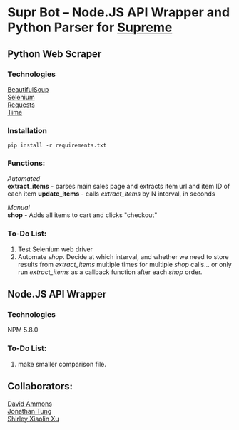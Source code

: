 # Supr Bot – Node.JS API Wrapper and Python Parser for [Supreme](https://www.supremenewyork.com)

## Python Web Scraper

### Technologies
[BeautifulSoup](https://www.crummy.com/software/BeautifulSoup/bs4/doc/)  
[Selenium](https://www.seleniumhq.org/)  
[Requests](http://docs.python-requests.org/en/master/)  
[Time](https://docs.python.org/2/library/time.html)

### Installation
`pip install -r requirements.txt`

### Functions:

*Automated*  
**extract_items** - parses main sales page and extracts item url and item ID of each item
**update_items** - calls *extract_items* by N interval, in seconds

*Manual*  
**shop** - Adds all items to cart and clicks "checkout"

### To-Do List:
1. Test Selenium web driver
2. Automate *shop*. Decide at which interval, and whether we need to store results from *extract_items* multiple times for multiple *shop* calls... or only run *extract_items* as a callback function after each *shop* order.

## Node.JS API Wrapper

### Technologies
NPM 5.8.0

### To-Do List:
1. make smaller comparison file. 

## Collaborators: 
[David Ammons](https://github.com/dammo001)  
[Jonathan Tung](https://github.com/jtung23)  
[Shirley Xiaolin Xu](https://github.com/xiaolin-ninja)  
